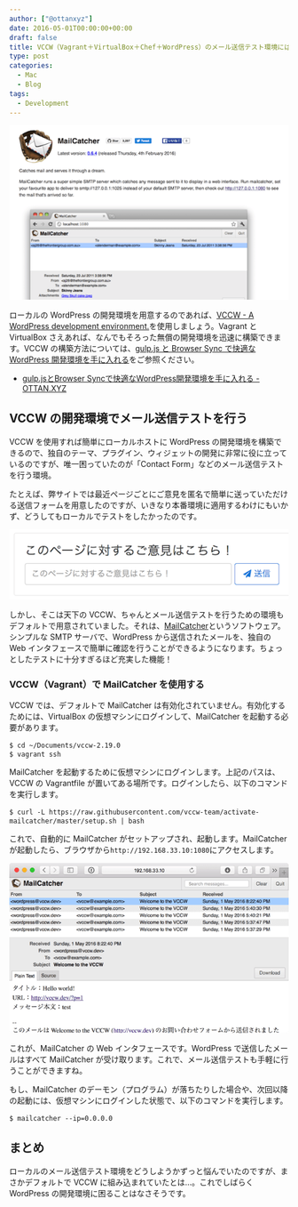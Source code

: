 ```yaml
---
author: ["@ottanxyz"]
date: 2016-05-01T00:00:00+00:00
draft: false
title: VCCW（Vagrant＋VirtualBox＋Chef＋WordPress）のメール送信テスト環境には、MailCatcherが最適！
type: post
categories:
  - Mac
  - Blog
tags:
  - Development
---
```


![](160501-5725e9562d436.png)

ローカルの WordPress の開発環境を用意するのであれば、[VCCW - A WordPress development environment.](http://vccw.cc/)を使用しましょう。Vagrant と VirtualBox さえあれば、なんでもそろった無償の開発環境を迅速に構築できます。VCCW の構築方法については、[gulp.js と Browser Sync で快適な WordPress 開発環境を手に入れる](/posts/2014/09/gulp-browser-sync-476/)をご参照ください。

* [gulp.jsとBrowser Syncで快適なWordPress開発環境を手に入れる - OTTAN.XYZ](/posts/2014/09/gulp-browser-sync-476/)

## VCCW の開発環境でメール送信テストを行う

VCCW を使用すれば簡単にローカルホストに WordPress の開発環境を構築できるので、独自のテーマ、プラグイン、ウィジェットの開発に非常に役に立っているのですが、唯一困っていたのが「Contact Form」などのメール送信テストを行う環境。

たとえば、弊サイトでは最近ページごとにご意見を匿名で簡単に送っていただける送信フォームを用意したのですが、いきなり本番環境に適用するわけにもいかず、どうしてもローカルでテストをしたかったのです。

![](160501-5725e999a690c.png)

しかし、そこは天下の VCCW、ちゃんとメール送信テストを行うための環境もデフォルトで用意されていました。それは、[MailCatcher](https://mailcatcher.me/)というソフトウェア。シンプルな SMTP サーバで、WordPress から送信されたメールを、独自の Web インタフェースで簡単に確認を行うことができるようになります。ちょっとしたテストに十分すぎるほど充実した機能！

### VCCW（Vagrant）で MailCatcher を使用する

VCCW では、デフォルトで MailCatcher は有効化されていません。有効化するためには、VirtualBox の仮想マシンにログインして、MailCatcher を起動する必要があります。

    $ cd ~/Documents/vccw-2.19.0
    $ vagrant ssh

MailCatcher を起動するために仮想マシンにログインします。上記のパスは、VCCW の Vagrantfile が置いてある場所です。ログインしたら、以下のコマンドを実行します。

    $ curl -L https://raw.githubusercontent.com/vccw-team/activate-mailcatcher/master/setup.sh | bash

これで、自動的に MailCatcher がセットアップされ、起動します。MailCatcher が起動したら、ブラウザから`http://192.168.33.10:1080`にアクセスします。

![](160501-5725e95ae9443.png)

これが、MailCatcher の Web インタフェースです。WordPress で送信したメールはすべて MailCatcher が受け取ります。これで、メール送信テストも手軽に行うことができますね。

もし、MailCatcher のデーモン（プログラム）が落ちたりした場合や、次回以降の起動には、仮想マシンにログインした状態で、以下のコマンドを実行します。

    $ mailcatcher --ip=0.0.0.0

## まとめ

ローカルのメール送信テスト環境をどうしようかずっと悩んでいたのですが、まさかデフォルトで VCCW に組み込まれていたとは…。これでしばらく WordPress の開発環境に困ることはなさそうです。
